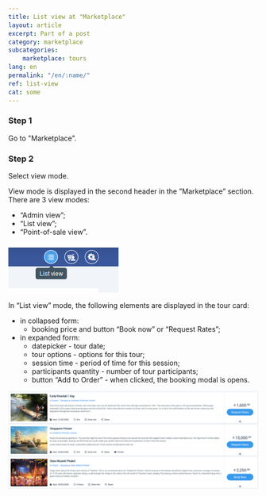 ```yaml
---
title: List view at "Marketplace"
layout: article
excerpt: Part of a post
category: marketplace
subcategories:
    marketplace: tours
lang: en
permalink: "/en/:name/"
ref: list-view
cat: some
---
```


### **Step 1**

Go to "Marketplace". 

### **Step 2**

Select view mode.

View mode is displayed in the second header in the ”Marketplace” section. There are 3 view modes:
- “Admin view”;
- “List view”;
- “Point-of-sale view”.

![List_view1](/assets/images/list_view1.png)

In “List view” mode, the following elements are displayed in the tour card:
- in collapsed form:
	- booking price and button “Book now” or “Request Rates”;
- in expanded form:
	- datepicker - tour date;
	- tour options - options for this tour;
	- session time - period of time for this session;
	- participants quantity - number of tour participants;
	- button “Add to Order” - when clicked, the booking modal is opens.

![List_view2](/assets/images/list_view2.png)
